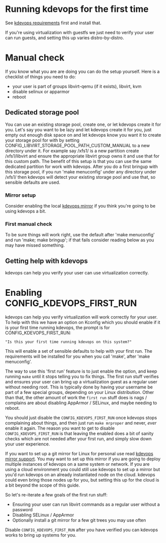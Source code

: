 # Running kdevops for the first time

See [kdevops requirements](requirements.md) first and install that.

If you're using virtualization with guestfs we just need to verify your user can
run guests, and setting this up varies distro-by-distro.

# Manual check

If you know what you are are doing you can do the setup yourself. Here is a
checklist of things you need to do:

  * your user is part of groups libvirt-qemu (if it exists), libvirt, kvm
  * disable selinux or apparmor
  * reboot

## Dedicated storage pool

You can use an existing storage pool, create one, or let kdevops create it
for you. Let's say you want to be lazy and let kdevops create it for you,
just empty out enough disk space on and let kdevops know you want it to create
your storage pool for with by setting CONFIG_LIBVIRT_STORAGE_POOL_PATH_CUSTOM_MANUAL
to a new directory under it. For example say /xfs1/ is a new partition create
/xfs1/libvirt and ensure the appropriate libvirt group owns it and use that for
this custom path. The benefit of this setup is that you can use the same
dedicated partition for work with kdevops. After you do a first bringup with
this storage pool, if you run 'make menuconfig' under any directory under
/xfs1/ then kdevops will detect your existing storage pool and use that, so
sensible defaults are used.

### Mirror setup

Consider enabling the local [kdevops mirror](kdevops-mirror.md) if you
think you're going to be using kdevops a bit.

### First manual check

To be sure things will work right, use the default after 'make menuconfig'
and run 'make; make bringup'; if that fails consider reading below as you may
have missed something.

## Getting help with kdevops

kdevops can help you verify your user can use virtualization correctly.

# Enabling CONFIG_KDEVOPS_FIRST_RUN

kdevops can help you verify virtualization will work correctly for your user. To
help with this we have an option on Kconfig which you should enable if it is
your first time running kdevops, the prompt is for CONFIG_KDEVOPS_FIRST_RUN:

```
"Is this your first time running kdevops on this system?"
```

This will enable a set of sensible defaults to help with your first run. The
requirements will be installed for you when you call 'make', after
'make menuconfig'.

The way to use this 'first run' feature is to just enable the option, and
keep running `make` until it stops telling you to fix things. The first run
stuff verifies and ensures your user can bring up a virtualization guest as a
regular user without needing root. This is typically done by having your
username be part of a few special groups, depending on your Linux distribution.
Other than that, the other amount of work the `first run` stuff does is nags /
complains are about disabling AppArmor / SELinux, and maybe needing to reboot.

You should just disable the `CONFIG_KDEVOPS_FIRST_RUN` once kdevops stops
complaining about things, and then just run `make mrproper` and never, *ever*
enable it again. The reason you want to get to disable `CONFIG_KDEVOPS_FIRST_RUN`
is that leaving the enabled does a bit of sanity checks which are not needed
after your first run, and simply slow down your user experience.

If you want to set up a git mirror for Linux for personal use read
[kdevops mirror support](kdevops-mirror.md). You may want to set up this
mirror if you are going to deploy multiple instances of kdevops on a same
system or network. If you are using a cloud environment you could still use
kdevops to set up a mirror but you'd run kdevops on an already instantiated
node on the cloud. kdevops could even bring those nodes up for you, but
setting this up for the cloud is a bit beyond the scope of this guide.

So let's re-iterate a few goals of the first run stuff:

  * Ensuring your user can run libvirt commands as a regular user without
    a password
  * Disabling SELinux / AppArmor
  * Optionally install a git mirror for a few git trees you may use often

Disable `CONFIG_KDEVOPS_FIRST_RUN` after you have verified you can kdevops
works to bring up systems for you.
